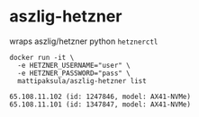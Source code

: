 # aszlig-hetzner

wraps aszlig/hetzner python `hetznerctl`

    docker run -it \
      -e HETZNER_USERNAME="user" \
      -e HETZNER_PASSWORD="pass" \
      mattipaksula/aszlig-hetzner list

    65.108.11.102 (id: 1247846, model: AX41-NVMe)
    65.108.11.101 (id: 1347847, model: AX41-NVMe)
